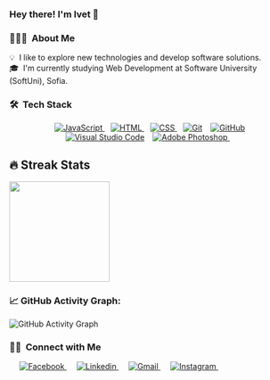 ### Hey there! I'm Ivet 👋

### 👨🏻‍💻 &nbsp;About Me

💡 &nbsp;I like to explore new technologies and develop software solutions.\
🎓 &nbsp;I'm currently studying Web Development at Software University (SoftUni), Sofia.


### 🛠 &nbsp;Tech Stack

<p align="center"> 
  &ensp;
  <a href="https://developer.mozilla.org/en-US/docs/Web/JavaScript" target="_blank"> 
     <img alt="JavaScript" src="https://img.shields.io/badge/JavaScript%20-%23F7DF1E.svg?logo=javascript&logoColor=black">
   </a>
  &ensp;
  <a href="https://www.w3.org/html/" target="_blank"> 
   <img alt="HTML" src="https://img.shields.io/badge/HTML5%20-%23E34F26.svg?logo=html5&logoColor=white">
  </a>   
  &ensp;
  <a href="https://www.w3schools.com/css/" target="_blank">
    <img alt="CSS" src="https://img.shields.io/badge/CSS%20-%231572B6.svg?logo=css3&logoColor=white">
  </a>
  &ensp;
    <a href="#"><img alt="Git" src="https://img.shields.io/badge/Git%20-%23F05033.svg?logo=git&logoColor=white"></a>
  &ensp;
    <a href="#"><img alt="GitHub" src="https://img.shields.io/badge/GitHub%20-%23A03522.svg?logo=github&logoColor=white"></a>
  &ensp;
    <a href="#"><img alt="Visual Studio Code" src="https://img.shields.io/badge/Visual%20Studio%20Code-0078d7.svg?logo=visual-studio-code&logoColor=white"></a>
  &ensp;
  <a href="https://www.adobe.com/in/products/photoshop.html" target="_blank"> 
    <img alt="Adobe Photoshop" src="https://img.shields.io/badge/Adobe%20Photoshop-2070AA?style=flat&logo=Adobe%20Photoshop&logoColor=white"/>
  </a>
  &ensp; 
</p>



## 🔥 Streak Stats
<p>
<a href="https://github.com/yveette">
  <img height="180em" src="https://github-readme-stats-eight-theta.vercel.app/api/top-langs/?username=yveette&layout=compact&langs_count=8&theme=nord&hide_border=true"/>
</a>
</p>

### 📈 GitHub Activity Graph:
 ![GitHub Activity Graph](https://activity-graph.herokuapp.com/graph?username=yveette&theme=nord&hide_border=true)

 
### 🤝🏻 &nbsp;Connect with Me

<p align="left"> 
  &emsp;
  <a href="https://www.facebook.com/Dimitrova.tevi/" target="_blank"> 
     <img alt="Facebook" src="https://img.shields.io/badge/Facebook-1877F2?style=for-the-badge&logo=facebook&logoColor=white">
   </a>
  &emsp;
  <a href="https://www.linkedin.com/in/ivet-d-0535a31b5/" target="_blank"> 
     <img alt="Linkedin" src="https://img.shields.io/badge/LinkedIn-0077B5?style=for-the-badge&logo=linkedin&logoColor=white">
   </a>
  &emsp;
  <a href="https://mail.google.com/mail/u/?authuser=dimitrova.v.ivet@gmail.com" target="_blank"> 
     <img alt="Gmail" src="https://img.shields.io/badge/Gmail-D14836?style=for-the-badge&logo=gmail&logoColor=white">
   </a>
  &emsp;
  <a href="https://www.instagram.com/dimitrova_tevi/" target="_blank"> 
     <img alt="Instagram" src="https://img.shields.io/badge/Instagram-E4405F?style=for-the-badge&logo=instagram&logoColor=white">
   </a>
  &emsp;
    
  &emsp; 
</p>

